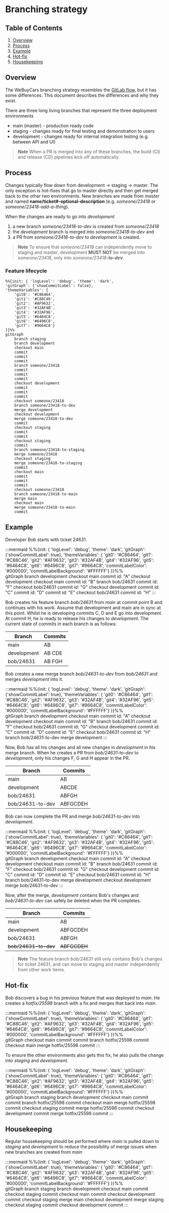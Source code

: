 # Branching strategy

## Table of Contents
1. [Overview](#overview)
2. [Process](#process)
3. [Example](#example)
4. [Hot-fix](#hotfix)
5. [Housekeeping](#housekeeing)

## Overview
The WeBuyCars branching strategy resembles the [GitLab flow](https://about.gitlab.com/topics/version-control/what-is-gitlab-flow/#how-does-git-lab-flow-work), but it has some differences. This document describes the differences and why they exist.

There are three long living branches that represent the three deployment environments
- main (master) - production ready code
- staging - changes ready for final testing and demonstration to users
- development - changes ready for internal integration testing (e.g. between API and UI)

> __*Note*__ When a PR is merged into any of these branches, the build (CI) and release (CD) pipelines kick off automatically.

## Process
Changes typically flow down from development -> staging -> master. The only exception is hot-fixes that go to master directly and then get merged back to the other two environments.
New branches are made from *master* and named __name/ticket#-optional-description__ (e.g. *someone/23418* or *someone/23418-add-a-thing*).

When the changes are ready to go into *development*
1. a new branch *someone/23418-to-dev* is created from *someone/23418* 
2. the *development* branch is merged into *someone/23418-to-dev* and
3. a PR from *someone/23418-to-dev* to *development* is created.

>__*Note*__ To ensure that *someone/23418* can independently move to staging and master, development __MUST NOT__ be merged into *someone/23418*, only into *someone/23418*__*-to-dev*__.

### Feature lifecycle
```mermaid
%%{init: { 'logLevel': 'debug', 'theme': 'dark', 
'gitGraph': {'showCommitLabel': false},
'themeVariables': {
    'git0': '#C86464',
    'git1': '#C88C46',
    'git2': '#AF9632',
    'git3': '#32AF4B',
    'git4': '#32AF96',
    'git5': '#6464C8',
    'git6': '#6496C8',
    'git7': '#9664C8'}
}}%%    
gitGraph
    branch staging
    branch development
    checkout main
    commit
    commit
    commit
    branch someone/23418
    commit
    commit
    commit
    checkout development
    commit
    commit
    commit
    checkout someone/23418
    branch someone/23418-to-dev
    merge development
    checkout development
    merge someone/23418-to-dev
    commit
    checkout staging
    commit
    commit
    checkout staging
    commit
    branch someone/23418-to-staging
    merge someone/23418
    checkout staging
    merge someone/23418-to-staging
    commit
    checkout main
    commit
    commit
    commit
    checkout someone/23418
    branch someone/23418-to-main
    merge main
    checkout main
    merge someone/23418-to-main
    commit
```

## Example
Developer Bob starts with ticket 24631.

:::mermaid
%%{init: { 'logLevel': 'debug', 'theme': 'dark',
'gitGraph': {'showCommitLabel': true},
'themeVariables': {
    'git0': '#C86464',
    'git1': '#C88C46',
    'git2': '#AF9632',
    'git3': '#32AF4B',
    'git4': '#32AF96',
    'git5': '#6464C8',
    'git6': '#6496C8',
    'git7': '#9664C8',
    'commitLabelColor': '#000000',
    'commitLabelBackground': '#FFFFFF'}
}}%%    
gitGraph
    branch development
    checkout main
    commit id: "A"
    checkout development
    checkout main
    commit id: "B"
    branch bob/24631
    commit id: "F"
    checkout bob/24631
    commit id: "G"
    checkout development
    commit id: "C"
    commit id: "D"
    commit id: "E"
    checkout bob/24631
    commit id: "H"
:::

Bob creates his feature branch *bob/24631* from *main* at commit point B and continues with his work. Assume that development and main are in sync at this point. Whilst he is developing commits C, D and E go into development. At commit H, he is ready to release his changes to *development*. The current state of commits in each branch is as follows:

|Branch|Commits|
|---|---|
|main|AB|
|development|AB CDE|
|bob/24631|AB FGH|

Bob creates a new merge branch *bob/24631-to-dev* from *bob/24631* and merges *development* into it.

:::mermaid
%%{init: { 'logLevel': 'debug', 'theme': 'dark',
'gitGraph': {'showCommitLabel': true},
'themeVariables': {
    'git0': '#C86464',
    'git1': '#C88C46',
    'git2': '#AF9632',
    'git3': '#32AF4B',
    'git4': '#32AF96',
    'git5': '#6464C8',
    'git6': '#6496C8',
    'git7': '#9664C8',
    'commitLabelColor': '#000000',
    'commitLabelBackground': '#FFFFFF'}
}}%%    
gitGraph
    branch development
    checkout main
    commit id: "A"
    checkout development
    checkout main
    commit id: "B"
    branch bob/24631
    commit id: "F"
    checkout bob/24631
    commit id: "G"
    checkout development
    commit id: "C"
    commit id: "D"
    commit id: "E"
    checkout bob/24631
    commit id: "H"
    branch bob/24631-to-dev
    merge development
:::

Now, Bob has all his changes and all new changes in *development* in his merge branch. When he creates a PR from *bob/24631-to-dev* to *development*, only his changes F, G and H appear in the PR.

|Branch|Commits|
|---|---|
|main|AB|
|development|ABCDE|
|bob/24631|ABFGH|
|bob/24631-to-dev|ABFGCDEH|

Bob can now complete the PR and merge *bob/24631-to-dev* into *development*.

:::mermaid
%%{init: { 'logLevel': 'debug', 'theme': 'dark',
'gitGraph': {'showCommitLabel': true},
'themeVariables': {
              'git0': '#C86464',
              'git1': '#C88C46',
              'git2': '#AF9632',
              'git3': '#32AF4B',
              'git4': '#32AF96',
              'git5': '#6464C8',
              'git6': '#6496C8',
              'git7': '#9664C8',
        'commitLabelColor': '#000000',
        'commitLabelBackground': '#FFFFFF'}
}}%%    
gitGraph
    branch development
    checkout main
    commit id: "A"
    checkout development
    checkout main
    commit id: "B"
    branch bob/24631
    commit id: "F"
    checkout bob/24631
    commit id: "G"
    checkout development
    commit id: "C"
    commit id: "D"
    commit id: "E"
    checkout bob/24631
    commit id: "H"
    branch bob/24631-to-dev
    merge development
    checkout development
    merge bob/24631-to-dev
:::

Now, after the merge, *development* contains Bob's changes and *bob/24631-to-dev* can safely be deleted when the PR completes.

|Branch|Commits|
|---|---|
|main|AB|
|development|ABFGCDEH|
|bob/24631|ABFGH|
|~~bob/24631-to-dev~~|~~ABFGCDEH~~|

> __*Note*__ The feature branch *bob/24631* still only contains Bob's changes for ticket 24631, and can move to staging and master independently from other work items.

## Hot-fix
Bob discovers a bug in his previous feature that was deployed to *main*. He creates a *hotfix/25598* branch with a fix and merges that back into *main*.

:::mermaid
%%{init: { 'logLevel': 'debug', 'theme': 'dark',
'gitGraph': {'showCommitLabel': true},
'themeVariables': {
              'git0': '#C86464',
              'git1': '#C88C46',
              'git2': '#AF9632',
              'git3': '#32AF4B',
              'git4': '#32AF96',
              'git5': '#6464C8',
              'git6': '#6496C8',
              'git7': '#9664C8',
        'commitLabelColor': '#000000',
        'commitLabelBackground': '#FFFFFF'}
}}%%    
gitGraph
    checkout main
    commit
    commit
    branch hotfix/25598
    commit
    checkout main
    merge hotfix/25598
    commit
:::

To ensure the other environments also gets this fix, he also pulls the change into *staging* and *development*.

:::mermaid
%%{init: { 'logLevel': 'debug', 'theme': 'dark',
'gitGraph': {'showCommitLabel': true},
'themeVariables': {
    'git0': '#C86464',
    'git1': '#C88C46',
    'git2': '#AF9632',
    'git3': '#32AF4B',
    'git4': '#32AF96',
    'git5': '#6464C8',
    'git6': '#6496C8',
    'git7': '#9664C8',
    'commitLabelColor': '#000000',
    'commitLabelBackground': '#FFFFFF'}
}}%%    
gitGraph
    branch staging
    branch development
    checkout main
    commit
    commit
    branch hotfix/25598
    commit
    checkout main
    merge hotfix/25598
    commit
    checkout staging
    commit
    merge hotfix/25598
    commit
    checkout development
    commit
    merge hotfix/25598
    commit
:::

## Housekeeping
Regular housekeeping should be performed where *main* is pulled down to *staging* and *development* to reduce the possibility of merge issues when new branches are created from *main*

:::mermaid
%%{init: { 'logLevel': 'debug', 'theme': 'dark',
'gitGraph': {'showCommitLabel': true},
'themeVariables': {
    'git0': '#C86464',
    'git1': '#C88C46',
    'git2': '#AF9632',
    'git3': '#32AF4B',
    'git4': '#32AF96',
    'git5': '#6464C8',
    'git6': '#6496C8',
    'git7': '#9664C8',
    'commitLabelColor': '#000000',
    'commitLabelBackground': '#FFFFFF'}
}}%%    
gitGraph
    branch staging
    branch development
    checkout main
    commit
    checkout staging
    commit
    checkout main
    commit
    checkout development
    commit
    checkout staging
    merge main
    checkout development
    merge staging
    checkout staging
    commit
    checkout development
    commit
:::
